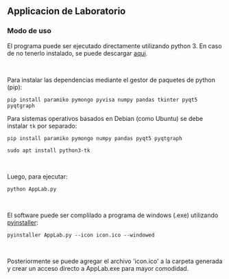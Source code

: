 ## Applicacion de Laboratorio

### Modo de uso

El programa puede ser ejecutado directamente utilizando python 3. En caso de no tenerlo instalado, se puede descargar [aqui](https://www.python.org/downloads/).

<br/>

Para instalar las dependencias mediante el gestor de paquetes de python (pip):

`pip install paramiko pymongo pyvisa numpy pandas tkinter pyqt5 pyqtgraph`

Para sistemas operativos basados en Debian (como Ubuntu) se debe instalar `tk` por separado:

`pip install paramiko pymongo numpy pandas pyqt5 pyqtgraph`

`sudo apt install python3-tk`

<br/>

Luego, para ejecutar:

`python AppLab.py`

<br/>

El software puede ser complilado a programa de windows (.exe) utilizando [pyinstaller](https://pyinstaller.org/en/stable/):

`pyinstaller AppLab.py --icon icon.ico --windowed`

<br/>

Posteriormente se puede agregar el archivo 'icon.ico' a la carpeta generada y crear un acceso directo a AppLab.exe para mayor comodidad.
